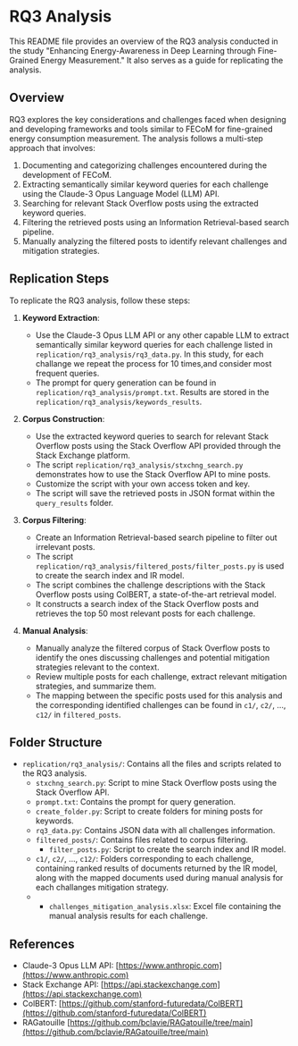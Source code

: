 # RQ3 Analysis

This README file provides an overview of the RQ3 analysis conducted in the study "Enhancing Energy-Awareness in Deep Learning through Fine-Grained Energy Measurement." It also serves as a guide for replicating the analysis.

## Overview

RQ3 explores the key considerations and challenges faced when designing and developing frameworks and tools similar to FECoM for fine-grained energy consumption measurement. The analysis follows a multi-step approach that involves:

1. Documenting and categorizing challenges encountered during the development of FECoM.
2. Extracting semantically similar keyword queries for each challenge using the Claude-3 Opus Language Model (LLM) API.
3. Searching for relevant Stack Overflow posts using the extracted keyword queries.
4. Filtering the retrieved posts using an Information Retrieval-based search pipeline.
5. Manually analyzing the filtered posts to identify relevant challenges and mitigation strategies.

## Replication Steps

To replicate the RQ3 analysis, follow these steps:

1. **Keyword Extraction**:
   - Use the Claude-3 Opus LLM API or any other capable LLM to extract semantically similar keyword queries for each challenge listed in `replication/rq3_analysis/rq3_data.py`. In this study, for each challange we repeat the process for 10 times,and consider most frequent queries.
   - The prompt for query generation can be found in `replication/rq3_analysis/prompt.txt`. Results are stored in the `replication/rq3_analysis/keywords_results`.

2. **Corpus Construction**:
   - Use the extracted keyword queries to search for relevant Stack Overflow posts using the Stack Overflow API provided through the Stack Exchange platform.
   - The script `replication/rq3_analysis/stxchng_search.py` demonstrates how to use the Stack Overflow API to mine posts.
   - Customize the script with your own access token and key.
   - The script will save the retrieved posts in JSON format within the `query_results` folder.

3. **Corpus Filtering**:
   - Create an Information Retrieval-based search pipeline to filter out irrelevant posts.
   - The script `replication/rq3_analysis/filtered_posts/filter_posts.py` is used to create the search index and IR model.
   - The script combines the challenge descriptions with the Stack Overflow posts using ColBERT, a state-of-the-art retrieval model.
   - It constructs a search index of the Stack Overflow posts and retrieves the top 50 most relevant posts for each challenge.

4. **Manual Analysis**:
   - Manually analyze the filtered corpus of Stack Overflow posts to identify the ones discussing challenges and potential mitigation strategies relevant to the context.
   - Review multiple posts for each challenge, extract relevant mitigation strategies, and summarize them.
   - The mapping between the specific posts used for this analysis and the corresponding identified challenges can be found in `c1/`, `c2/`, ..., `c12/` in `filtered_posts`.

## Folder Structure

- `replication/rq3_analysis/`: Contains all the files and scripts related to the RQ3 analysis.
  - `stxchng_search.py`: Script to mine Stack Overflow posts using the Stack Overflow API.
  - `prompt.txt`: Contains the prompt for query generation.
  - `create_folder.py`: Script to create folders for mining posts for keywords.
  - `rq3_data.py`: Contains JSON data with all challenges information.
  - `filtered_posts/`: Contains files related to corpus filtering.
    - `filter_posts.py`: Script to create the search index and IR model.
  - `c1/`, `c2/`, ..., `c12/`: Folders corresponding to each challenge, containing ranked results of documents returned by the IR model, along with the mapped documents used during manual analysis for each challanges mitigation strategy.
  - - `challenges_mitigation_analysis.xlsx`: Excel file containing the manual analysis results for each challenge.

## References

- Claude-3 Opus LLM API: [https://www.anthropic.com](https://www.anthropic.com)
- Stack Exchange API: [https://api.stackexchange.com](https://api.stackexchange.com)
- ColBERT: [https://github.com/stanford-futuredata/ColBERT](https://github.com/stanford-futuredata/ColBERT)
- RAGatouille [https://github.com/bclavie/RAGatouille/tree/main](https://github.com/bclavie/RAGatouille/tree/main)
